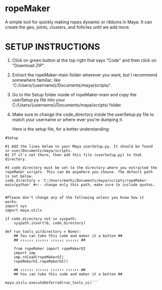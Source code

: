 # ropeMaker
A simple tool for quickly making ropes dynamic or ribbons in Maya. It can create the geo, joints, clusters, and follicles until we add more.


# SETUP INSTRUCTIONS #

1. Click on green button at the top right that says "Code" and then click on "Download ZIP".
2. Extract the ropeMaker-main folder wherever you want, but I recommend somewhere familiar, like 'C:/Users/{username}/Documents/maya/scripts/'.
3. Go to the Setup folder inside of ropeMaker-main and copy the userSetup.py file into your C:/Users/{username}/Documents/maya/scripts/ folder.
4. Make sure to change the code_directory inside the userSetup.py file to match your username or where-ever you're dumping it.

   Here is the setup file, for a better understanding:

```
#Setup

#1 Add the lines below to your Maya userSetup.py. It should be found in user/Documents/maya/scripts.  
#2 If it's not there, then add this file (userSetup.py) to that directory.

#3 code_directory must be set to the directory where you extracted the ropeMaker scripts. This can be anywhere you choose. The default path is set below.
code_directory = 'C:/Users/mathi/Documents/maya/scripts/ropeMaker-main/python' #<-- change only this path, make sure to include quotes. 


#Please don't change any of the following unless you know how it works.
import sys
import maya.utils

if code_directory not in syspath:  
    syspath.insert(0, code_directory)

def run_tools_ui(directory = None):
    ## You can take this code and maker it a button ##
    ## ↓↓↓↓↓↓ ↓↓↓↓↓↓ ↓↓↓↓↓↓ ↓↓↓↓↓↓ ##
    
    from ropeMaker import ropeMakerUI
    import imp
    imp.reload(ropeMakerUI)
    ropeMakerUI.ropeMakerUI()
    
    ## ↑↑↑↑↑↑ ↑↑↑↑↑↑ ↑↑↑↑↑↑ ↑↑↑↑↑↑ ##
    ## You can take this code and maker it a button ##
    
maya.utils.executeDeferred(run_tools_ui)```
